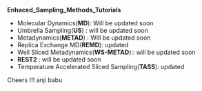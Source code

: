 **Enhaced_Sampling_Methods_Tutorials**

* Molecular Dynamics(**MD**):     Will be updated soon
* Umbrella Sampling(**US**) :     will be updated soon 
* Metadynamics(**METAD**)   :     Will be updated soon
* Replica Exchange MD(**REMD**):  updated
* Well Sliced Metadynamics(**WS-METAD**):: will be updated soon
* **REST2**       : will be updated soon
* Temperature Accelerated Sliced Sampling(**TASS**): updated


Cheers !!!
anji babu
